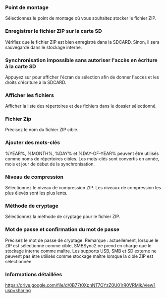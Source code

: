 ### Point de montage
Sélectionnez le point de montage où vous souhaitez stocker le fichier ZIP.

### Enregistrer le fichier ZIP sur la carte SD
Vérifiez que le fichier ZIP est bien enregistré dans la SDCARD. Sinon, il sera sauvegardé dans le stockage interne.

### Synchronisation impossible sans autoriser l\'accès en écriture à la carte SD 
Appuyez sur pour afficher l'écran de sélection afin de donner l'accès et les droits d'écriture à la SDCARD.

### Afficher les fichiers
Afficher la liste des répertoires et des fichiers dans le dossier sélectionné.

### Fichier Zip
Précisez le nom du fichier ZIP cible.

### Ajouter des mots-clés
%YEAR%, %MONTH%, %DAY% et %DAY-OF-YEAR% peuvent être utilisés comme noms de répertoires cibles. Les mots-clés sont convertis en année, mois et jour de début de la synchronisation.

### Niveau de compression
Sélectionnez le niveau de compression ZIP. Les niveaux de compression les plus élevés sont les plus lents.

### Méthode de cryptage
Sélectionnez la méthode de cryptage pour le fichier ZIP.

### Mot de passe et confirmation du mot de passe
Précisez le mot de passe de cryptage.
Remarque : actuellement, lorsque le ZIP est sélectionné comme cible, SMBSync2 ne prend en charge que le stockage interne comme maître. Les supports USB, SMB et SD externe ne peuvent pas être utilisés comme stockage maître lorsque la cible ZIP est sélectionnée.

### Informations détaillées

https://drive.google.com/file/d/0B77t0XpnNT7OYzZ0U01rR0VRMlk/view?usp=sharing

 

 